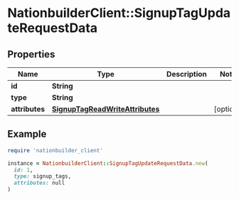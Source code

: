 # NationbuilderClient::SignupTagUpdateRequestData

## Properties

| Name | Type | Description | Notes |
| ---- | ---- | ----------- | ----- |
| **id** | **String** |  |  |
| **type** | **String** |  |  |
| **attributes** | [**SignupTagReadWriteAttributes**](SignupTagReadWriteAttributes.md) |  | [optional] |

## Example

```ruby
require 'nationbuilder_client'

instance = NationbuilderClient::SignupTagUpdateRequestData.new(
  id: 1,
  type: signup_tags,
  attributes: null
)
```

